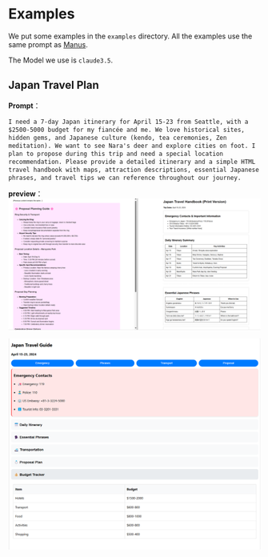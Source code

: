 # Examples
We put some examples in the `examples` directory. All the examples use the same prompt as [Manus](https://manus.im/?utm_source=ai-bot.cn). 

The Model we use is `claude3.5`.

## Japan Travel Plan
**Prompt**：
```
I need a 7-day Japan itinerary for April 15-23 from Seattle, with a $2500-5000 budget for my fiancée and me. We love historical sites, hidden gems, and Japanese culture (kendo, tea ceremonies, Zen meditation). We want to see Nara's deer and explore cities on foot. I plan to propose during this trip and need a special location recommendation. Please provide a detailed itinerary and a simple HTML travel handbook with maps, attraction descriptions, essential Japanese phrases, and travel tips we can reference throughout our journey.
```
**preview**：
![alt text](./pictures/japan-travel-plan-1.png)

![alt text](./pictures/japan-travel-plan-2.png)